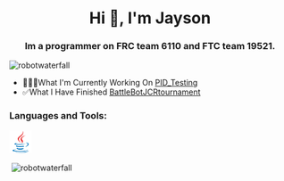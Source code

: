 <h1 align="center">Hi 👋, I'm Jayson</h1>
<h3 align="center">Im a programmer on FRC team 6110 and FTC team 19521.</h3>

<p align="left"> <img src="https://komarev.com/ghpvc/?username=robotwaterfall&label=Profile%20views&color=0e75b6&style=flat" alt="robotwaterfall" /> </p>

- 🧑🏻‍💻What I'm Currently Working On [PID_Testing](https://github.com/Robotwaterfall/PID_Testing)
- ✅What I Have Finished [BattleBotJCRtournament](https://github.com/Robotwaterfall/BattleBotJCRtournament)


<h3 align="left">Languages and Tools:</h3>
<p align="left"> <a href="https://www.java.com" target="_blank" rel="noreferrer"> <img src="https://raw.githubusercontent.com/devicons/devicon/master/icons/java/java-original.svg" alt="java" width="40" height="40"/> </a> </p>

<p>&nbsp;<img align="center" src="https://github-readme-stats.vercel.app/api?username=robotwaterfall&show_icons=true&locale=en" alt="robotwaterfall" /></p>
